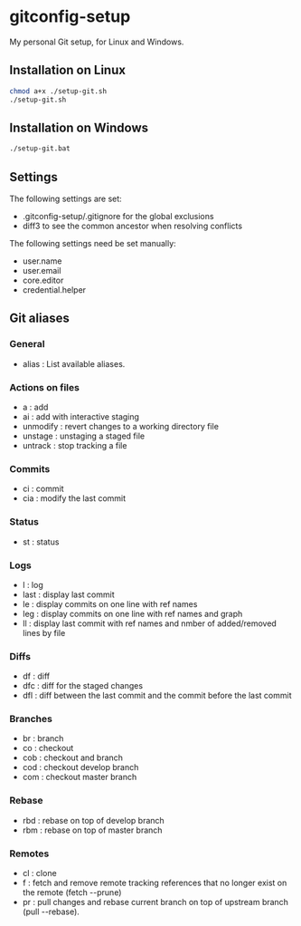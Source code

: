 # gitconfig-setup

My personal Git setup, for Linux and Windows.

## Installation on Linux

```sh
chmod a+x ./setup-git.sh
./setup-git.sh
```

## Installation on Windows

```bat
./setup-git.bat
```

## Settings

The following settings are set:
- .gitconfig-setup/.gitignore for the global exclusions
- diff3 to see the common ancestor when resolving conflicts

The following settings need be set manually:
- user.name
- user.email
- core.editor
- credential.helper

## Git aliases

### General

- alias : List available aliases.

### Actions on files

- a : add
- ai : add with interactive staging
- unmodify <file> : revert changes to a working directory file
- unstage <file> : unstaging a staged file
- untrack <file> : stop tracking a file

### Commits

- ci : commit
- cia : modify the last commit

### Status

- st : status

### Logs

- l : log
- last : display last commit
- le : display commits on one line with ref names
- leg : display commits on one line with ref names and graph
- ll : display last commit with ref names and nmber of added/removed lines by file

### Diffs

- df : diff
- dfc : diff for the staged changes
- dfl : diff between the last commit and the commit before the last commit

### Branches

- br : branch
- co : checkout
- cob : checkout and branch
- cod : checkout develop branch
- com : checkout master branch

### Rebase

- rbd : rebase on top of develop branch
- rbm : rebase on top of master branch

### Remotes

- cl : clone
- f : fetch and remove remote tracking references that no longer exist on the remote (fetch --prune)
- pr : pull changes and rebase current branch on top of upstream branch (pull --rebase).
